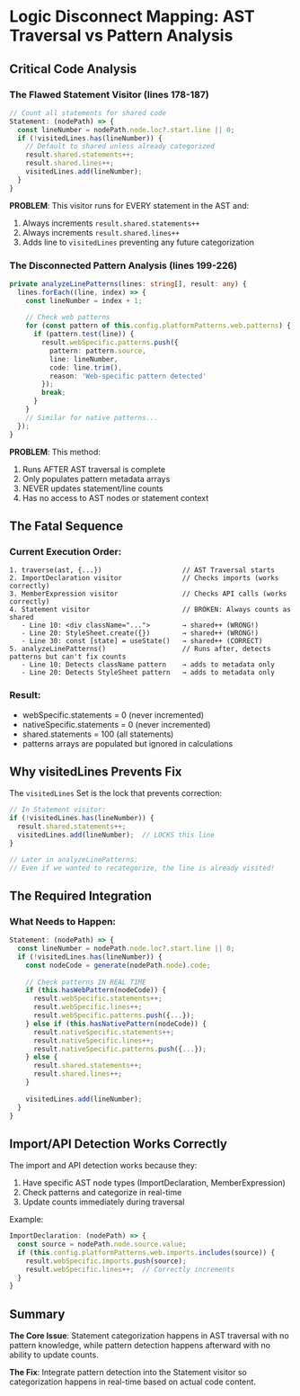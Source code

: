 # Logic Disconnect Mapping: AST Traversal vs Pattern Analysis

## Critical Code Analysis

### The Flawed Statement Visitor (lines 178-187)
```typescript
// Count all statements for shared code
Statement: (nodePath) => {
  const lineNumber = nodePath.node.loc?.start.line || 0;
  if (!visitedLines.has(lineNumber)) {
    // Default to shared unless already categorized
    result.shared.statements++;
    result.shared.lines++;
    visitedLines.add(lineNumber);
  }
}
```

**PROBLEM**: This visitor runs for EVERY statement in the AST and:
1. Always increments `result.shared.statements++`
2. Always increments `result.shared.lines++`
3. Adds line to `visitedLines` preventing any future categorization

### The Disconnected Pattern Analysis (lines 199-226)
```typescript
private analyzeLinePatterns(lines: string[], result: any) {
  lines.forEach((line, index) => {
    const lineNumber = index + 1;
    
    // Check web patterns
    for (const pattern of this.config.platformPatterns.web.patterns) {
      if (pattern.test(line)) {
        result.webSpecific.patterns.push({
          pattern: pattern.source,
          line: lineNumber,
          code: line.trim(),
          reason: 'Web-specific pattern detected'
        });
        break;
      }
    }
    // Similar for native patterns...
  });
}
```

**PROBLEM**: This method:
1. Runs AFTER AST traversal is complete
2. Only populates pattern metadata arrays
3. NEVER updates statement/line counts
4. Has no access to AST nodes or statement context

## The Fatal Sequence

### Current Execution Order:
```
1. traverse(ast, {...})                    // AST Traversal starts
2. ImportDeclaration visitor               // Checks imports (works correctly)
3. MemberExpression visitor                // Checks API calls (works correctly)
4. Statement visitor                       // BROKEN: Always counts as shared
   - Line 10: <div className="...">        → shared++ (WRONG!)
   - Line 20: StyleSheet.create({})        → shared++ (WRONG!)
   - Line 30: const [state] = useState()   → shared++ (CORRECT)
5. analyzeLinePatterns()                   // Runs after, detects patterns but can't fix counts
   - Line 10: Detects className pattern    → adds to metadata only
   - Line 20: Detects StyleSheet pattern   → adds to metadata only
```

### Result:
- webSpecific.statements = 0 (never incremented)
- nativeSpecific.statements = 0 (never incremented)
- shared.statements = 100 (all statements)
- patterns arrays are populated but ignored in calculations

## Why visitedLines Prevents Fix

The `visitedLines` Set is the lock that prevents correction:

```typescript
// In Statement visitor:
if (!visitedLines.has(lineNumber)) {
  result.shared.statements++;
  visitedLines.add(lineNumber);  // LOCKS this line
}

// Later in analyzeLinePatterns:
// Even if we wanted to recategorize, the line is already visited!
```

## The Required Integration

### What Needs to Happen:
```typescript
Statement: (nodePath) => {
  const lineNumber = nodePath.node.loc?.start.line || 0;
  if (!visitedLines.has(lineNumber)) {
    const nodeCode = generate(nodePath.node).code;
    
    // Check patterns IN REAL TIME
    if (this.hasWebPattern(nodeCode)) {
      result.webSpecific.statements++;
      result.webSpecific.lines++;
      result.webSpecific.patterns.push({...});
    } else if (this.hasNativePattern(nodeCode)) {
      result.nativeSpecific.statements++;
      result.nativeSpecific.lines++;
      result.nativeSpecific.patterns.push({...});
    } else {
      result.shared.statements++;
      result.shared.lines++;
    }
    
    visitedLines.add(lineNumber);
  }
}
```

## Import/API Detection Works Correctly

The import and API detection works because they:
1. Have specific AST node types (ImportDeclaration, MemberExpression)
2. Check patterns and categorize in real-time
3. Update counts immediately during traversal

Example:
```typescript
ImportDeclaration: (nodePath) => {
  const source = nodePath.node.source.value;
  if (this.config.platformPatterns.web.imports.includes(source)) {
    result.webSpecific.imports.push(source);
    result.webSpecific.lines++;  // Correctly increments
  }
}
```

## Summary

**The Core Issue**: Statement categorization happens in AST traversal with no pattern knowledge, while pattern detection happens afterward with no ability to update counts.

**The Fix**: Integrate pattern detection into the Statement visitor so categorization happens in real-time based on actual code content.
